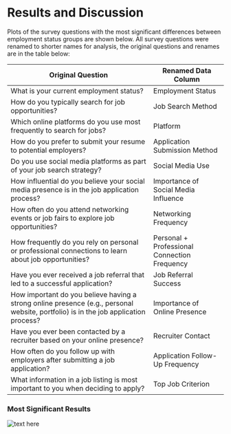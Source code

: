 # Results and Discussion

Plots of the survey questions with the most significant differences between employment status groups are shown below.
All survey questions were renamed to shorter names for analysis, the original questions and renames are in the table below:

| Original Question                                                                                  | Renamed Data Column                         |
|----------------------------------------------------------------------------------------------------|---------------------------------------------|
| What is your current employment status?                                                            | Employment Status                           |
| How do you typically search for job opportunities?                                                 | Job Search Method                           |
| Which online platforms do you use most frequently to search for jobs?                              | Platform                                    |
| How do you prefer to submit your resume to potential employers?                                    | Application Submission Method               |
| Do you use social media platforms as part of your job search strategy?                             | Social Media Use                            |
| How influential do you believe your social media presence is in the job application process?       | Importance of Social Media Influence        |
| How often do you attend networking events or job fairs to explore job opportunities?               | Networking Frequency                        |
| How frequently do you rely on personal or professional connections to learn about job opportunities? | Personal + Professional Connection Frequency |
| Have you ever received a job referral that led to a successful application?                        | Job Referral Success                        |
| How important do you believe having a strong online presence (e.g., personal website, portfolio) is in the job application process? | Importance of Online Presence               |
| Have you ever been contacted by a recruiter based on your online presence?                         | Recruiter Contact                           |
| How often do you follow up with employers after submitting a job application?                      | Application Follow-Up Frequency             |
| What information in a job listing is most important to you when deciding to apply?                 | Top Job Criterion                           |


### Most Significant Results

![text here](images/Platform.png, "Title")
